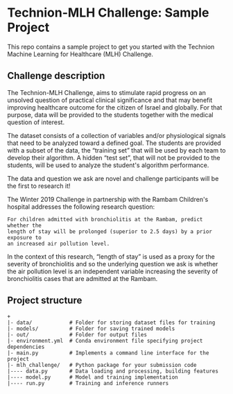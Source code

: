 # Technion-MLH Challenge: Sample Project

This repo contains a sample project to get you started with
the Technion Machine Learning for Healthcare (MLH) Challenge.

## Challenge description

The Technion-MLH Challenge, aims to
stimulate rapid progress on an unsolved question of practical clinical
significance and that may benefit improving healthcare outcome for the citizen
of Israel and globally. For that purpose, data will be provided to the students
together with the medical question of interest.

The dataset consists of a collection of variables and/or physiological signals
that need to be analyzed toward a defined goal. The students are provided with a
subset of the data, the “training set” that will be used by each team to develop
their algorithm. A hidden “test set”, that will not be provided to the students,
will be used to analyze the student's algorithm performance.

The data and question we ask are novel and challenge participants will be the
first to research it! 

The Winter 2019 Challenge in partnership with the Rambam Children's hospital
addresses the following research question: 

    For children admitted with bronchiolitis at the Rambam, predict whether the
    length of stay will be prolonged (superior to 2.5 days) by a prior exposure to
    an increased air pollution level. 

In the context of this research, “length of stay” is used as a proxy for the
severity of bronchiolitis and so the underlying question we ask is whether the
air pollution level is an independent variable increasing the severity of
bronchiolitis cases that are admitted at the Rambam. 

## Project structure

```
+
|- data/            # Folder for storing dataset files for training
|- models/          # Folder for saving trained models
|- out/             # Folder for output files
|- environment.yml  # Conda environment file specifying project dependencies
|- main.py          # Implements a command line interface for the project
|- mlh_challenge/   # Python package for your submission code
|---- data.py       # Data loading and processing, building features
|---- model.py      # Model and training implementation
|---- run.py        # Training and inference runners
```
